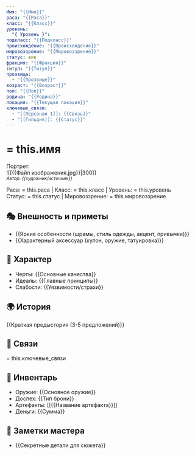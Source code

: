 ```yaml
---
Имя: "{{Имя}}"
раса: "{{Раса}}"
класс: "{{Класс}}"
уровень:
  "{ Уровень }": 
подкласс: "{{Подкласс}}"
происхождение: "{{Происхождение}}"
мировоззрение: "{{Мировоззрение}}"
статус: жив
фракция: "{{Фракция}}"
титул: "{{Титул}}"
прозвища:
  - "{{Прозвище}}"
возраст: "{{Возраст}}"
пол: "{{Пол}}"
родина: "{{Родина}}"
локация: "{{Текущая локация}}"
ключевые_связи:
  - "[[Персонаж 1]]: {{Связь}}"
  - "[[Гильдия]]: {{Статус}}"
---
```


# = this.имя
Портрет:  
![[{{Файл изображения.jpg}}|300]]  
*<small>Автор: {{художник/источник}}</small>*

Раса: = this.раса | Класс: = this.класс | Уровень: = this.уровень  
Статус: = this.статус | Мировоззрение: = this.мировоззрение

## 🎭 Внешность и приметы
- {{Яркие особенности (шрамы, стиль одежды, акцент, привычки)}}
- {{Характерный аксессуар (кулон, оружие, татуировка)}}

## 📜 Характер
- Черты: {{Основные качества}}
- Идеалы: {{Главные принципы}}
- Слабости: {{Уязвимости/страхи}}

## 🌍 История
{{Краткая предыстория (3-5 предложений)}}

## 🤝 Связи
= this.ключевые_связи

## 🎒 Инвентарь
- Оружие: {{Основное оружие}}
- Доспех: {{Тип брони}}
- Артефакты: [[{{Название артефакта}}]]
- Деньги: {{Сумма}}

## 📝 Заметки мастера
- {{Секретные детали для сюжета}}